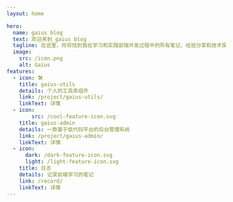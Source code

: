 ```yaml
---
layout: home

hero:
  name: gaius blog
  text: 欢迎来到 gaius blog
  tagline: 在这里，你将找到我在学习和实践前端开发过程中的所有笔记、经验分享和技术探索。无论你是刚刚踏入前端开发领域的新手，还是希望提升技能的经验丰富的工程师，我的博客都将为你提供有价值的资源和实用的技巧。
  image:
    src: /icon.png
    alt: Gaius
features:
  - icon: 🛠️
    title: gaius-utils
    details: 个人的工具库组件
    link: /project/gaius-utils/
    linkText: 详情
  - icon:
        src: /cool-feature-icon.svg
    title: gaius-admin
    details: 一款基于低代码平台的后台管理系统
    link: /project/gaius-admin/
    linkText: 详情
  - icon:
      dark: /dark-feature-icon.svg
      light: /light-feature-icon.svg
    title: 日志
    details: 记录前端学习的笔记
    link: /record/
    linkText: 详情
---
```


